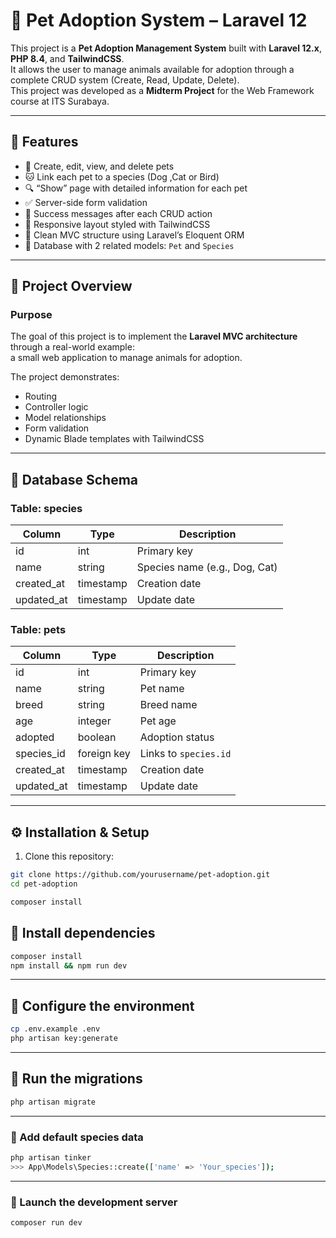 # 🐾 Pet Adoption System – Laravel 12

This project is a **Pet Adoption Management System** built with **Laravel 12.x**, **PHP 8.4**, and **TailwindCSS**.  
It allows the user to manage animals available for adoption through a complete CRUD system (Create, Read, Update, Delete).  
This project was developed as a **Midterm Project** for the Web Framework course at ITS Surabaya.

---

## 🚀 Features

-   🐶 Create, edit, view, and delete pets
-   🐱 Link each pet to a species (Dog ,Cat or Bird)
-   🔍 “Show” page with detailed information for each pet
-   ✅ Server-side form validation
-   📨 Success messages after each CRUD action
-   🎨 Responsive layout styled with TailwindCSS
-   🧩 Clean MVC structure using Laravel’s Eloquent ORM
-   💾 Database with 2 related models: `Pet` and `Species`

---

## 🧠 Project Overview

### Purpose

The goal of this project is to implement the **Laravel MVC architecture** through a real-world example:  
a small web application to manage animals for adoption.

The project demonstrates:

-   Routing
-   Controller logic
-   Model relationships
-   Form validation
-   Dynamic Blade templates with TailwindCSS

---

## 🧱 Database Schema

### **Table: species**

| Column     | Type      | Description                   |
| ---------- | --------- | ----------------------------- |
| id         | int       | Primary key                   |
| name       | string    | Species name (e.g., Dog, Cat) |
| created_at | timestamp | Creation date                 |
| updated_at | timestamp | Update date                   |

### **Table: pets**

| Column     | Type        | Description           |
| ---------- | ----------- | --------------------- |
| id         | int         | Primary key           |
| name       | string      | Pet name              |
| breed      | string      | Breed name            |
| age        | integer     | Pet age               |
| adopted    | boolean     | Adoption status       |
| species_id | foreign key | Links to `species.id` |
| created_at | timestamp   | Creation date         |
| updated_at | timestamp   | Update date           |

---

## ⚙️ Installation & Setup

1. Clone this repository:

```bash
git clone https://github.com/yourusername/pet-adoption.git
cd pet-adoption

composer install
```

## 🧩 Install dependencies

```bash
composer install
npm install && npm run dev
```

---

## 🧰 Configure the environment

```bash
cp .env.example .env
php artisan key:generate
```

---

## 🧱 Run the migrations

```bash
php artisan migrate
```

---

### 🐶 Add default species data

```bash
php artisan tinker
>>> App\Models\Species::create(['name' => 'Your_species']);
```

---

### 🚀 Launch the development server

```bash
composer run dev
```
